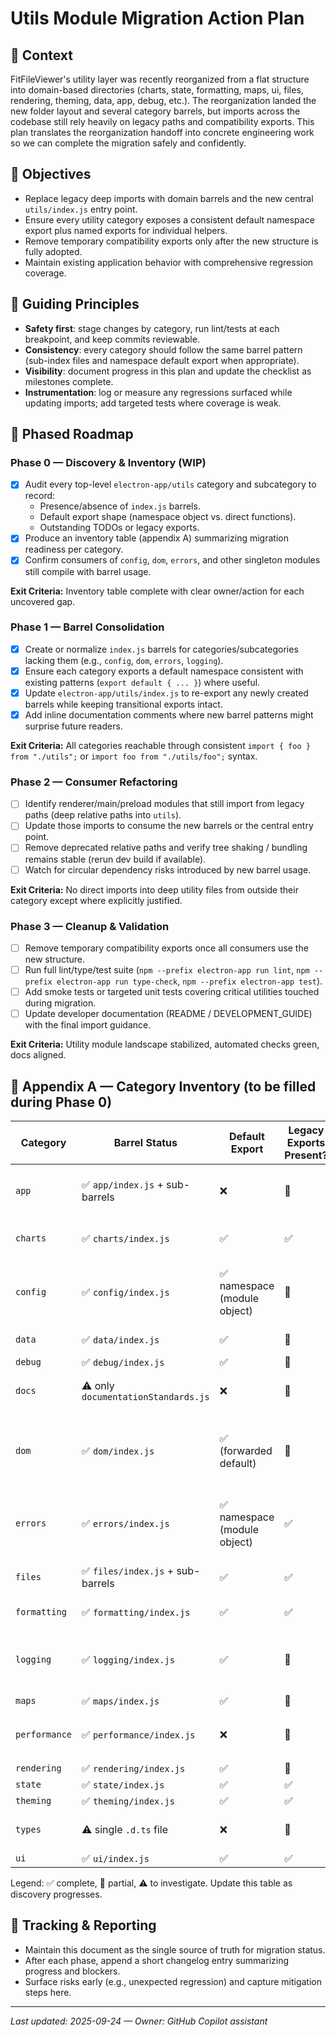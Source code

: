 # Utils Module Migration Action Plan

## 📌 Context

FitFileViewer's utility layer was recently reorganized from a flat structure into domain-based directories (charts, state, formatting, maps, ui, files, rendering, theming, data, app, debug, etc.). The reorganization landed the new folder layout and several category barrels, but imports across the codebase still rely heavily on legacy paths and compatibility exports. This plan translates the reorganization handoff into concrete engineering work so we can complete the migration safely and confidently.

## 🎯 Objectives

- Replace legacy deep imports with domain barrels and the new central `utils/index.js` entry point.
- Ensure every utility category exposes a consistent default namespace export plus named exports for individual helpers.
- Remove temporary compatibility exports only after the new structure is fully adopted.
- Maintain existing application behavior with comprehensive regression coverage.

## 🚦 Guiding Principles

- **Safety first**: stage changes by category, run lint/tests at each breakpoint, and keep commits reviewable.
- **Consistency**: every category should follow the same barrel pattern (sub-index files and namespace default export when appropriate).
- **Visibility**: document progress in this plan and update the checklist as milestones complete.
- **Instrumentation**: log or measure any regressions surfaced while updating imports; add targeted tests where coverage is weak.

## 🧭 Phased Roadmap

### Phase 0 — Discovery & Inventory (WIP)

- [x] Audit every top-level `electron-app/utils` category and subcategory to record:
  - Presence/absence of `index.js` barrels.
  - Default export shape (namespace object vs. direct functions).
  - Outstanding TODOs or legacy exports.
- [x] Produce an inventory table (appendix A) summarizing migration readiness per category.
- [x] Confirm consumers of `config`, `dom`, `errors`, and other singleton modules still compile with barrel usage.

**Exit Criteria:** Inventory table complete with clear owner/action for each uncovered gap.

### Phase 1 — Barrel Consolidation

- [x] Create or normalize `index.js` barrels for categories/subcategories lacking them (e.g., `config`, `dom`, `errors`, `logging`).
- [x] Ensure each category exports a default namespace consistent with existing patterns (`export default { ... }`) where useful.
- [x] Update `electron-app/utils/index.js` to re-export any newly created barrels while keeping transitional exports intact.
- [x] Add inline documentation comments where new barrel patterns might surprise future readers.

**Exit Criteria:** All categories reachable through consistent `import { foo } from "./utils";` or `import foo from "./utils/foo";` syntax.

### Phase 2 — Consumer Refactoring

- [ ] Identify renderer/main/preload modules that still import from legacy paths (deep relative paths into `utils`).
- [ ] Update those imports to consume the new barrels or the central entry point.
- [ ] Remove deprecated relative paths and verify tree shaking / bundling remains stable (rerun dev build if available).
- [ ] Watch for circular dependency risks introduced by new barrel usage.

**Exit Criteria:** No direct imports into deep utility files from outside their category except where explicitly justified.

### Phase 3 — Cleanup & Validation

- [ ] Remove temporary compatibility exports once all consumers use the new structure.
- [ ] Run full lint/type/test suite (`npm --prefix electron-app run lint`, `npm --prefix electron-app run type-check`, `npm --prefix electron-app test`).
- [ ] Add smoke tests or targeted unit tests covering critical utilities touched during migration.
- [ ] Update developer documentation (README / DEVELOPMENT_GUIDE) with the final import guidance.

**Exit Criteria:** Utility module landscape stabilized, automated checks green, docs aligned.

## 📑 Appendix A — Category Inventory (to be filled during Phase 0)

| Category | Barrel Status | Default Export | Legacy Exports Present? | Next Action |
|----------|---------------|----------------|-------------------------|-------------|
| `app` | ✅ `app/index.js` + sub-barrels | ❌ | 🚫 | Decide if namespace default adds value (low priority) |
| `charts` | ✅ `charts/index.js` | ✅ | ✅ | Confirm necessity of legacy exports, plan retirement |
| `config` | ✅ `config/index.js` | ✅ namespace (module object) | 🚫 | Monitor for any straggler deep imports before removing compatibility |
| `data` | ✅ `data/index.js` | ✅ | 🚫 | Await consumer audit |
| `debug` | ✅ `debug/index.js` | ✅ | 🚫 | Verify usage |
| `docs` | ⚠️ only `documentationStandards.js` | ❌ | 🚫 | Decide if surfaced via barrel or kept internal |
| `dom` | ✅ `dom/index.js` | ✅ (forwarded default) | 🚫 | Confirm all consumers/tests stay on barrel, then schedule compatibility cleanup |
| `errors` | ✅ `errors/index.js` | ✅ namespace (module object) | ✅ | Continue migrating remaining consumers prior to removing compatibility layer |
| `files` | ✅ `files/index.js` + sub-barrels | ✅ | ✅ | Remove legacy once consumers updated |
| `formatting` | ✅ `formatting/index.js` | ✅ | ✅ | Stage replacements |
| `logging` | ✅ `logging/index.js` | ✅ | 🚫 | All tests on barrel; prepare compatibility removal once app code audited |
| `maps` | ✅ `maps/index.js` | ✅ | 🚫 | Confirm |
| `performance` | ✅ `performance/index.js` | ❌ | 🚫 | Consider adding namespace exposing `performanceMonitor` |
| `rendering` | ✅ `rendering/index.js` | ✅ | 🚫 | Confirm |
| `state` | ✅ `state/index.js` | ✅ | ✅ | Plan removal |
| `theming` | ✅ `theming/index.js` | ✅ | ✅ | Evaluate |
| `types` | ⚠️ single `.d.ts` file | ❌ | 🚫 | Determine export strategy or keep types local |
| `ui` | ✅ `ui/index.js` | ✅ | ✅ | Update consumers |

Legend: ✅ complete, 🔶 partial, ⚠️ to investigate. Update this table as discovery progresses.

## 📌 Tracking & Reporting

- Maintain this document as the single source of truth for migration status.
- After each phase, append a short changelog entry summarizing progress and blockers.
- Surface risks early (e.g., unexpected regression) and capture mitigation steps here.

---

*Last updated: 2025-09-24 — Owner: GitHub Copilot assistant*
